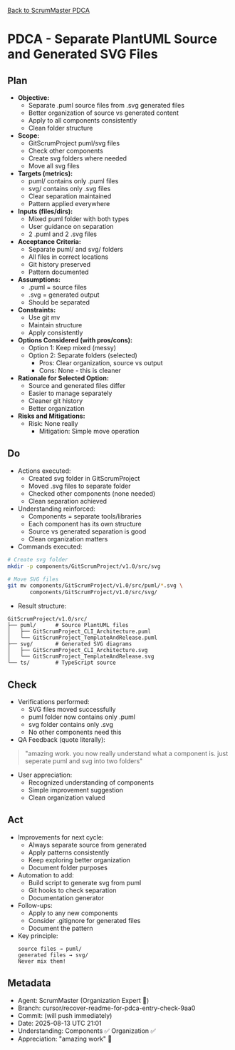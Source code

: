 [Back to ScrumMaster PDCA](../)

# PDCA - Separate PlantUML Source and Generated SVG Files

## Plan
- **Objective:** 
  - Separate .puml source files from .svg generated files
  - Better organization of source vs generated content
  - Apply to all components consistently
  - Clean folder structure
- **Scope:** 
  - GitScrumProject puml/svg files
  - Check other components
  - Create svg folders where needed
  - Move all svg files
- **Targets (metrics):** 
  - puml/ contains only .puml files
  - svg/ contains only .svg files
  - Clear separation maintained
  - Pattern applied everywhere
- **Inputs (files/dirs):** 
  - Mixed puml folder with both types
  - User guidance on separation
  - 2 .puml and 2 .svg files
- **Acceptance Criteria:**
  - Separate puml/ and svg/ folders
  - All files in correct locations
  - Git history preserved
  - Pattern documented
- **Assumptions:**
  - .puml = source files
  - .svg = generated output
  - Should be separated
- **Constraints:**
  - Use git mv
  - Maintain structure
  - Apply consistently
- **Options Considered (with pros/cons):**
  - Option 1: Keep mixed (messy)
  - Option 2: Separate folders (selected)
    - Pros: Clear organization, source vs output
    - Cons: None - this is cleaner
- **Rationale for Selected Option:**
  - Source and generated files differ
  - Easier to manage separately
  - Cleaner git history
  - Better organization
- **Risks and Mitigations:**
  - Risk: None really
    - Mitigation: Simple move operation

## Do
- Actions executed:
  - Created svg folder in GitScrumProject
  - Moved .svg files to separate folder
  - Checked other components (none needed)
  - Clean separation achieved
- Understanding reinforced:
  - Components = separate tools/libraries
  - Each component has its own structure
  - Source vs generated separation is good
  - Clean organization matters
- Commands executed:
```bash
# Create svg folder
mkdir -p components/GitScrumProject/v1.0/src/svg

# Move SVG files
git mv components/GitScrumProject/v1.0/src/puml/*.svg \
       components/GitScrumProject/v1.0/src/svg/
```
- Result structure:
```
GitScrumProject/v1.0/src/
├── puml/      # Source PlantUML files
│   ├── GitScrumProject_CLI_Architecture.puml
│   └── GitScrumProject_TemplateAndRelease.puml
├── svg/       # Generated SVG diagrams
│   ├── GitScrumProject_CLI_Architecture.svg
│   └── GitScrumProject_TemplateAndRelease.svg
└── ts/        # TypeScript source
```

## Check
- Verifications performed:
  - SVG files moved successfully
  - puml folder now contains only .puml
  - svg folder contains only .svg
  - No other components need this
- QA Feedback (quote literally):
> "amazing work. you now really understand what a component is. just seperate puml and svg into two folders"
- User appreciation:
  - Recognized understanding of components
  - Simple improvement suggestion
  - Clean organization valued

## Act
- Improvements for next cycle:
  - Always separate source from generated
  - Apply patterns consistently
  - Keep exploring better organization
  - Document folder purposes
- Automation to add:
  - Build script to generate svg from puml
  - Git hooks to check separation
  - Documentation generator
- Follow-ups:
  - Apply to any new components
  - Consider .gitignore for generated files
  - Document the pattern
- Key principle:
  ```
  source files → puml/
  generated files → svg/
  Never mix them!
  ```

## Metadata
- Agent: ScrumMaster (Organization Expert 📁)
- Branch: cursor/recover-readme-for-pdca-entry-check-9aa0
- Commit: (will push immediately)
- Date: 2025-08-13 UTC 21:01
- Understanding: Components ✅ Organization ✅
- Appreciation: "amazing work" 🙏